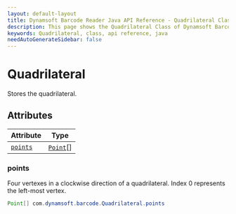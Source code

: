 ```yaml
---
layout: default-layout
title: Dynamsoft Barcode Reader Java API Reference - Quadrilateral Class
description: This page shows the Quadrilateral Class of Dynamsoft Barcode Reader for Java SDK API Reference.
keywords: Quadrilateral, class, api reference, java
needAutoGenerateSidebar: false
---
```



# Quadrilateral
Stores the quadrilateral. 
  

## Attributes
  
| Attribute | Type |
|---------- | ---- |
| [`points`](#points) | [`Point`](Point.md)[] |


### points
Four vertexes in a clockwise direction of a quadrilateral. Index 0 represents the left-most vertex. 
```java
Point[] com.dynamsoft.barcode.Quadrilateral.points
```



